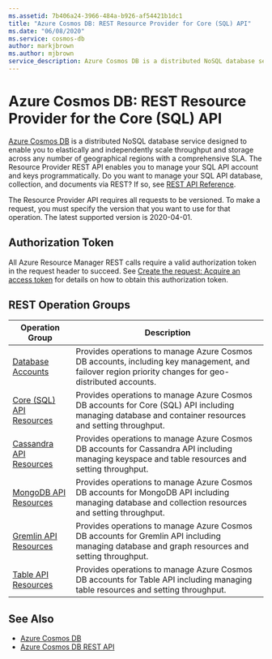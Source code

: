 ```yaml
---
ms.assetid: 7b406a24-3966-484a-b926-af54421b1dc1
title: "Azure Cosmos DB: REST Resource Provider for Core (SQL) API"
ms.date: "06/08/2020"
ms.service: cosmos-db
author: markjbrown
ms.author: mjbrown
service_description: Azure Cosmos DB is a distributed NoSQL database service designed to enable you to elastically and independently scale throughput and storage across any number of geographical regions with a comprehensive SLA.
---
```


# Azure Cosmos DB: REST Resource Provider for the Core (SQL) API

[Azure Cosmos DB](https://azure.microsoft.com/services/cosmos-db/) is a distributed NoSQL database service designed to enable you to elastically and independently scale throughput and storage across any number of geographical regions with a comprehensive SLA. The Resource Provider REST API enables you to manage your SQL API account and keys programmatically. Do you want to manage your SQL API database, collection, and documents via REST? If so, see [REST API Reference](https://docs.microsoft.com/rest/api/cosmos-db/).

The Resource Provider API requires all requests to be versioned. To make a request, you must specify the version that you want to use for that operation. The latest  supported version is 2020-04-01.

## Authorization Token

All Azure Resource Manager REST calls require a valid authorization token in the request header to succeed. See  [Create the request: Acquire an access token](~/index.md#create-the-request) for details on how to obtain this authorization token.

## REST Operation Groups

| Operation Group | Description |
|-----------------|-------------|
|[Database Accounts](/rest/api/cosmos-db-resource-provider/2020-04-01/databaseaccounts)| Provides operations to manage Azure Cosmos DB accounts, including key management, and failover region priority changes for geo-distributed accounts. |
|[Core (SQL) API Resources](/rest/api/cosmos-db-resource-provider/2020-04-01/databaseaccounts/sqlresources)| Provides operations to manage Azure Cosmos DB accounts for Core (SQL) API including managing database and container resources and setting throughput. |
|[Cassandra API Resources](/rest/api/cosmos-db-resource-provider/2020-04-01/cassandraresources)| Provides operations to manage Azure Cosmos DB accounts for Cassandra API including managing keyspace and table resources and setting throughput. |
|[MongoDB API Resources](/rest/api/cosmos-db-resource-provider/2020-04-01/mongodbresources)| Provides operations to manage Azure Cosmos DB accounts for MongoDB API including managing database and collection resources and setting throughput. |
|[Gremlin API Resources](/rest/api/cosmos-db-resource-provider/2020-04-01/gremlinresources)| Provides operations to manage Azure Cosmos DB accounts for Gremlin API including managing database and graph resources and setting throughput. |
|[Table API Resources](/rest/api/cosmos-db-resource-provider/2020-04-01/tableresources)| Provides operations to manage Azure Cosmos DB accounts for Table API including managing table resources and setting throughput. |

## See Also

- [Azure Cosmos DB](https://azure.microsoft.com/services/cosmos-db/)
- [Azure Cosmos DB REST API](https://docs.microsoft.com/rest/api/cosmos-db/)
